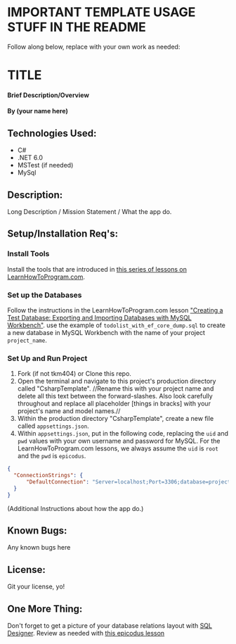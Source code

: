 # IMPORTANT TEMPLATE USAGE STUFF IN THE README
Follow along below, replace with your own work as needed:

# TITLE
#### Brief Description/Overview  

#### By (your name here)  

## Technologies Used:
* C#
* .NET 6.0
* MSTest (if needed)
* MySql

## Description:
Long Description / Mission Statement / What the app do.  

## Setup/Installation Req's:

### Install Tools

Install the tools that are introduced in [this series of lessons on LearnHowToProgram.com](https://www.learnhowtoprogram.com/c-and-net/getting-started-with-c).

### Set up the Databases

Follow the instructions in the LearnHowToProgram.com lesson ["Creating a Test Database: Exporting and Importing Databases with MySQL Workbench"](https://www.learnhowtoprogram.com/lessons/creating-a-test-database-exporting-and-importing-databases-with-mysql-workbench). use the example of `todolist_with_ef_core_dump.sql` to create a new database in MySQL Workbench with the name of your project `project_name`.

### Set Up and Run Project

1. Fork (if not tkm404) or Clone this repo.
2. Open the terminal and navigate to this project's production directory called "CsharpTemplate". //Rename this with your project name and delete all this text between the forward-slashes. Also look carefully throughout and replace all placeholder [things in bracks] with your project's name and model names.//
3. Within the production directory "CsharpTemplate", create a new file called `appsettings.json`.
4. Within `appsettings.json`, put in the following code, replacing the `uid` and `pwd` values with your own username and password for MySQL. For the LearnHowToProgram.com lessons, we always assume the `uid` is `root` and the `pwd` is `epicodus`.

```json
{
  "ConnectionStrings": {
      "DefaultConnection": "Server=localhost;Port=3306;database=project_name;uid=root;pwd=epicodus;"
  }
}
```

(Additional Instructions about how the app do.)

## Known Bugs:
Any known bugs here

## License:
Git your license, yo!

## One More Thing:
Don't forget to get a picture of your database relations layout with [SQL Designer](https://ondras.zarovi.cz/sql/demo/). Review as needed with [this epicodus lesson](https://www.learnhowtoprogram.com/c-and-net/database-basics/using-sql-designer)
